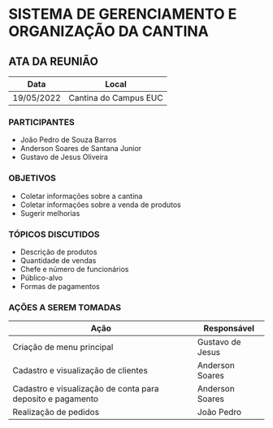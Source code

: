 # SISTEMA DE GERENCIAMENTO E ORGANIZAÇÃO DA CANTINA

## ATA DA REUNIÃO

| Data | Local |
|------|-------|
|19/05/2022|Cantina do Campus EUC|



### PARTICIPANTES

- João Pedro de Souza Barros
- Anderson Soares de Santana Junior
- Gustavo de Jesus Oliveira

### OBJETIVOS

- Coletar informações sobre a cantina
- Coletar informações sobre a venda de produtos
- Sugerir melhorias

### TÓPICOS DISCUTIDOS

- Descrição de produtos 
- Quantidade de vendas
- Chefe e número de funcionários
- Público-alvo
- Formas de pagamentos

### AÇÕES A SEREM TOMADAS

| Ação | Responsável |
|----|-----------|
| Criação de menu principal | Gustavo de Jesus |
| Cadastro e visualização de clientes | Anderson Soares |
| Cadastro e visualização de conta para deposito e pagamento | Anderson Soares |
| Realização de pedidos | João Pedro |
